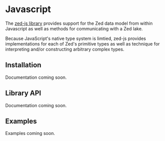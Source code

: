 # Javascript

The [zed-js library](https://github.com/brimdata/zealot/tree/main/packages/zed-js)
provides support for the Zed data model from within
Javascript as well as methods for communicating with a Zed lake.

Because JavaScript's native type system is limtied, zed-js provides
implementations for each of Zed's primitive types as well as
technique for interpreting and/or constructing arbitrary complex types.

## Installation

Documentation coming soon.

## Library API

Documentation coming soon.

## Examples

Examples coming soon.
